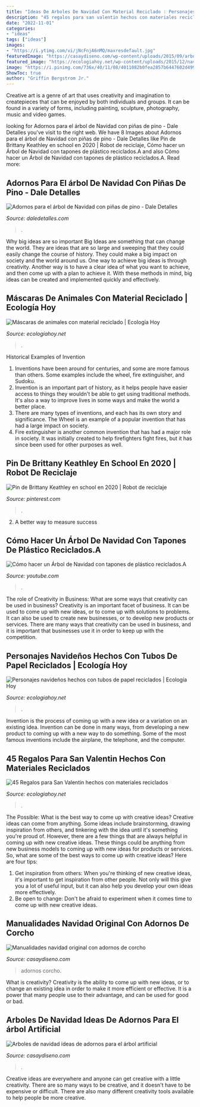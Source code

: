 ```yaml
---
title: "Ideas De Arboles De Navidad Con Material Reciclado : Personajes Navideños Hechos Con Tubos De Papel Reciclados"
description: "45 regalos para san valentin hechos con materiales reciclados"
date: "2022-11-01"
categories:
- "ideas"
tags: ["ideas"]
images:
- "https://i.ytimg.com/vi/jNcFnjA6nMQ/maxresdefault.jpg"
featuredImage: "https://casaydiseno.com/wp-content/uploads/2015/09/arboles-navidad-ideas-adornos-navidenos-rosa.jpg"
featured_image: "https://ecologiahoy.net/wp-content/uploads/2015/12/navidadmanualidades-navidad1.jpg"
image: "https://i.pinimg.com/736x/40/11/08/4011082b0fea2857b6447602d4997ba2.jpg"
ShowToc: true
author: "Griffin Bergstrom Jr."
---
```



Creative art is a genre of art that uses creativity and imagination to createpieces that can be enjoyed by both individuals and groups. It can be found in a variety of forms, including painting, sculpture, photography, music and video games.

	

		
looking for Adornos para el árbol de Navidad con piñas de pino - Dale Detalles you've visit to the right web. We have 8 Images about Adornos para el árbol de Navidad con piñas de pino - Dale Detalles like Pin de Brittany Keathley en school en 2020 | Robot de reciclaje, Cómo hacer un Árbol de Navidad con tapones de plástico reciclados.A and also Cómo hacer un Árbol de Navidad con tapones de plástico reciclados.A. Read more:
		
    
## Adornos Para El árbol De Navidad Con Piñas De Pino - Dale Detalles

<img loading=lazy src="https://www.daledetalles.com/wp-content/uploads/2017/09/adornos-con-piñas-de-pino-para-el-arbol22.jpg" onerror="this.onerror=null;this.src='https://tse4.mm.bing.net/th?id=OIP.Cq3_U0LQnUQxWAzM-GquKwHaHy&amp;pid=15.1';" alt="Adornos para el árbol de Navidad con piñas de pino - Dale Detalles">

_Source: daledetalles.com_

>. 

	

Why big ideas are so important
Big Ideas are something that can change the world. They are ideas that are so large and sweeping that they could easily change the course of history. They could make a big impact on society and the world around us. One way to achieve big ideas is through creativity. Another way is to have a clear idea of what you want to achieve, and then come up with a plan to achieve it. With these methods in mind, big ideas can be created and implemented quickly and effectively.

    
## Máscaras De Animales Con Material Reciclado | Ecología Hoy

<img loading=lazy src="https://ecologiahoy.net/wp-content/uploads/2016/12/0012bea154053dfc0b85a6f0c8853774.jpg" onerror="this.onerror=null;this.src='https://tse4.mm.bing.net/th?id=OIP.IdZyUgs3Vu41Om5qjG7qmgHaJ3&amp;pid=15.1';" alt="Máscaras de animales con material reciclado | Ecología Hoy">

_Source: ecologiahoy.net_

>. 

	

Historical Examples of Invention
1. Inventions have been around for centuries, and some are more famous than others. Some examples include the wheel, fire extinguisher, and Sudoku.
2. Invention is an important part of history, as it helps people have easier access to things they wouldn't be able to get using traditional methods. It's also a way to improve lives in some ways and make the world a better place.
3. There are many types of inventions, and each has its own story and significance. The Wheel is an example of a popular invention that has had a large impact on society.
4. Fire extinguisher is another common invention that has had a major role in society. It was initially created to help firefighters fight fires, but it has since been used for other purposes as well.

    
## Pin De Brittany Keathley En School En 2020 | Robot De Reciclaje

<img loading=lazy src="https://i.pinimg.com/736x/40/11/08/4011082b0fea2857b6447602d4997ba2.jpg" onerror="this.onerror=null;this.src='https://tse2.mm.bing.net/th?id=OIP.smQ6jvTvlrJtWDRfIVS-wgHaLF&amp;pid=15.1';" alt="Pin de Brittany Keathley en school en 2020 | Robot de reciclaje">

_Source: pinterest.com_

>. 

	

2. A better way to measure success

    
## Cómo Hacer Un Árbol De Navidad Con Tapones De Plástico Reciclados.A

<img loading=lazy src="https://i.ytimg.com/vi/jNcFnjA6nMQ/maxresdefault.jpg" onerror="this.onerror=null;this.src='https://tse4.mm.bing.net/th?id=OIP.VJn4L32a-6OkSkME3r7DlQHaEK&amp;pid=15.1';" alt="Cómo hacer un Árbol de Navidad con tapones de plástico reciclados.A">

_Source: youtube.com_

>. 

	

The role of Creativity in Business: What are some ways that creativity can be used in business?
Creativity is an important facet of business. It can be used to come up with new ideas, or to come up with solutions to problems. It can also be used to create new businesses, or to develop new products or services. There are many ways that creativity can be used in business, and it is important that businesses use it in order to keep up with the competition.

    
## Personajes Navideños Hechos Con Tubos De Papel Reciclados | Ecología Hoy

<img loading=lazy src="https://ecologiahoy.net/wp-content/uploads/2015/12/navidadmanualidades-navidad1.jpg" onerror="this.onerror=null;this.src='https://tse4.mm.bing.net/th?id=OIP.0Cjvyh3uptirh6V91lJRGgHaFn&amp;pid=15.1';" alt="Personajes navideños hechos con tubos de papel reciclados | Ecología Hoy">

_Source: ecologiahoy.net_

>. 

	

Invention is the process of coming up with a new idea or a variation on an existing idea. Invention can be done in many ways, from developing a new product to coming up with a new way to do something. Some of the most famous inventions include the airplane, the telephone, and the computer.

    
## 45 Regalos Para San Valentin Hechos Con Materiales Reciclados

<img loading=lazy src="http://ecologiahoy.net/wp-content/uploads/2017/01/21d1f0c24edd333f7975d483d10864da.jpg" onerror="this.onerror=null;this.src='https://tse2.mm.bing.net/th?id=OIP.pHU_rVXD9KM7naIWT5IghAHaJ4&amp;pid=15.1';" alt="45 Regalos para San Valentin hechos con materiales reciclados">

_Source: ecologiahoy.net_

>. 

	

The Possible: What is the best way to come up with creative ideas?
Creative ideas can come from anything. Some ideas include brainstorming, drawing inspiration from others, and tinkering with the idea until it's something you're proud of. However, there are a few things that are always helpful in coming up with new creative ideas. These things could be anything from new business models to coming up with new ideas for products or services. So, what are some of the best ways to come up with creative ideas? Here are four tips: 
1) Get inspiration from others: When you're thinking of new creative ideas, it's important to get inspiration from other people. Not only will this give you a lot of useful input, but it can also help you develop your own ideas more effectively. 
2) Be open to change: Don't be afraid to experiment when it comes time to come up with new creative ideas.

    
## Manualidades Navidad Original Con Adornos De Corcho

<img loading=lazy src="https://casaydiseno.com/wp-content/uploads/2015/09/manualidades-navidad-adornos-corcho-tapas-interesante.jpg" onerror="this.onerror=null;this.src='https://tse2.mm.bing.net/th?id=OIP.K2yVSUYkh9D7_1D-3tTAVgHaF9&amp;pid=15.1';" alt="Manualidades navidad original con adornos de corcho">

_Source: casaydiseno.com_

>adornos corcho. 

	

What is creativity?
Creativity is the ability to come up with new ideas, or to change an existing idea in order to make it more efficient or effective. It is a power that many people use to their advantage, and can be used for good or bad.

    
## Arboles De Navidad Ideas De Adornos Para El árbol Artificial

<img loading=lazy src="https://casaydiseno.com/wp-content/uploads/2015/09/arboles-navidad-ideas-adornos-navidenos-rosa.jpg" onerror="this.onerror=null;this.src='https://tse3.mm.bing.net/th?id=OIP._6Zw3PgT9JROFyfFxakbJgHaJ3&amp;pid=15.1';" alt="Arboles de navidad ideas de adornos para el árbol artificial">

_Source: casaydiseno.com_

>. 

	

Creative ideas are everywhere and anyone can get creative with a little creativity. There are so many ways to be creative, and it doesn't have to be expensive or difficult. There are also many different creativity tools available to help people be more creative.

